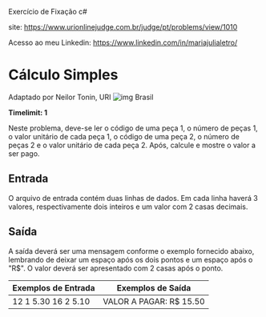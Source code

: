 Exercício de Fixação  c#

site: https://www.urionlinejudge.com.br/judge/pt/problems/view/1010

Acesso ao meu Linkedin: https://www.linkedin.com/in/mariajulialetro/



# Cálculo Simples

Adaptado por Neilor Tonin, URI ![img](https://resources.urionlinejudge.com.br/gallery/images/flags/br.gif) Brasil

**Timelimit: 1**

Neste problema, deve-se ler o código de uma peça 1, o número de peças 1, o valor unitário de cada peça 1, o código de uma peça 2, o número de peças 2 e o valor unitário de cada peça 2. Após, calcule e mostre o valor a ser pago.

## Entrada

O arquivo de entrada contém duas linhas de dados. Em cada linha haverá 3 valores, respectivamente dois inteiros e um valor com 2 casas decimais.

## Saída

A saída deverá ser uma mensagem conforme o exemplo fornecido abaixo, lembrando de deixar um espaço após os dois pontos e um espaço após o "R$". O valor deverá ser apresentado com 2 casas após o ponto.

| Exemplos de Entrada | Exemplos de Saída       |
| ------------------- | ----------------------- |
| 12 1 5.30 16 2 5.10 | VALOR A PAGAR: R$ 15.50 |

